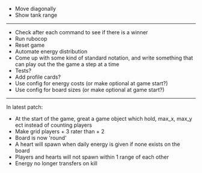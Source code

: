 - Move diagonally
- Show tank range

-------------------------
- Check after each command to see if there is a winner
- Run rubocop
- Reset game
- Automate energy distribution
- Come up with some kind of standard notation, and write something that can play out the the game a step at a time
- Tests?
- Add profile cards?
- Use config for energy costs (or make optional at game start?)
- Use config for board sizes (or make optional at game start?)

-------------------------
  In latest patch:
- At the start of the game, great a game object which hold, max_x, max_y ect instead of counting players
- Make grid players + 3 rater than + 2
- Board is now 'round'
- A heart will spawn when daily energy is given if none exists on the board
- Players and hearts will not spawn within 1 range of each other
- Energy no longer transfers on kill
